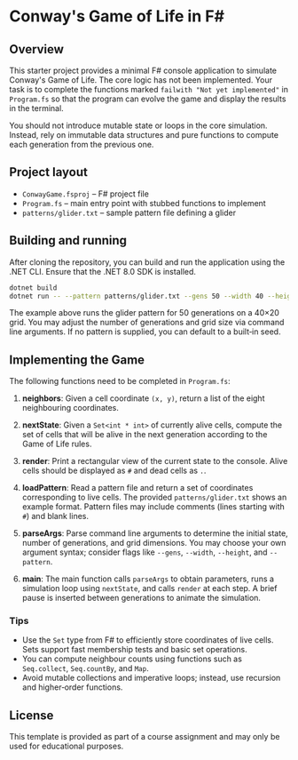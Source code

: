 # Conway's Game of Life in F#

## Overview

This starter project provides a minimal F# console application to
simulate Conway's Game of Life. The core logic has not been
implemented. Your task is to complete the functions marked
`failwith "Not yet implemented"` in `Program.fs` so that the
program can evolve the game and display the results in the terminal.

You should not introduce mutable state or loops in the core
simulation. Instead, rely on immutable data structures and pure
functions to compute each generation from the previous one.

## Project layout

- `ConwayGame.fsproj` – F# project file
- `Program.fs` – main entry point with stubbed functions to implement
- `patterns/glider.txt` – sample pattern file defining a glider

## Building and running

After cloning the repository, you can build and run the application
using the .NET CLI. Ensure that the .NET 8.0 SDK is installed.

```bash
dotnet build
dotnet run -- --pattern patterns/glider.txt --gens 50 --width 40 --height 20
```

The example above runs the glider pattern for 50 generations on a
40×20 grid. You may adjust the number of generations and grid size
via command line arguments. If no pattern is supplied, you can
default to a built‑in seed.

## Implementing the Game

The following functions need to be completed in `Program.fs`:

1. **neighbors**: Given a cell coordinate `(x, y)`, return a list of
   the eight neighbouring coordinates.

2. **nextState**: Given a `Set<int * int>` of currently alive cells,
   compute the set of cells that will be alive in the next
   generation according to the Game of Life rules.

3. **render**: Print a rectangular view of the current state to the
   console. Alive cells should be displayed as `#` and dead cells
   as `.`.

4. **loadPattern**: Read a pattern file and return a set of
   coordinates corresponding to live cells. The provided
   `patterns/glider.txt` shows an example format. Pattern files may
   include comments (lines starting with `#`) and blank lines.

5. **parseArgs**: Parse command line arguments to determine the
   initial state, number of generations, and grid dimensions. You
   may choose your own argument syntax; consider flags like
   `--gens`, `--width`, `--height`, and `--pattern`.

6. **main**: The main function calls `parseArgs` to obtain
   parameters, runs a simulation loop using `nextState`, and calls
   `render` at each step. A brief pause is inserted between
   generations to animate the simulation.

### Tips

- Use the `Set` type from F# to efficiently store coordinates of
  live cells. Sets support fast membership tests and basic set
  operations.
- You can compute neighbour counts using functions such as
  `Seq.collect`, `Seq.countBy`, and `Map`.
- Avoid mutable collections and imperative loops; instead, use
  recursion and higher‑order functions.

## License

This template is provided as part of a course assignment and may
only be used for educational purposes.